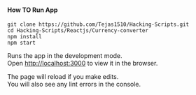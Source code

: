 

#### How TO Run App

 `git clone https://github.com/Tejas1510/Hacking-Scripts.git`<br />
 `cd Hacking-Scripts/Reactjs/Currency-converter`<br />
`npm install`<br />
 `npm start`<br />

Runs the app in the development mode.<br />
Open [http://localhost:3000](http://localhost:3000) to view it in the browser.

The page will reload if you make edits.<br />
You will also see any lint errors in the console.





